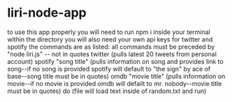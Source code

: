 # liri-node-app
to use this app properly you will need to run npm i inside your terminal within the directory
you will also need your own api keys for twitter and spotify
the commands are as listed:
all commands must be preceded by "node liri.js" -- not in quotes
twitter (pulls latest 20 tweets from personal account)
spotify "song title" (pulls information on song and provides link to song--if no song is provided spotify will default to "the sign" by ace of base--song title must be in quotes)
omdb "movie title" (pulls information on movie--if no movie is provided omdb will defailt to mr. nobody--movie title must be in quotes)
do (file will load text inside of random.txt and run)